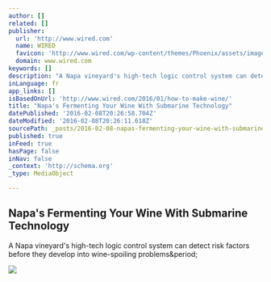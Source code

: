 ```yaml
---
author: []
related: []
publisher:
  url: 'http://www.wired.com'
  name: WIRED
  favicon: 'http://www.wired.com/wp-content/themes/Phoenix/assets/images/favicon.ico'
  domain: www.wired.com
keywords: []
description: "A Napa vineyard's high-tech logic control system can detect risk factors before they develop into wine-spoiling problems."
inLanguage: fr
app_links: []
isBasedOnUrl: 'http://www.wired.com/2016/01/how-to-make-wine/'
title: "Napa's Fermenting Your Wine With Submarine Technology"
datePublished: '2016-02-08T20:26:58.704Z'
dateModified: '2016-02-08T20:26:11.618Z'
sourcePath: _posts/2016-02-08-napas-fermenting-your-wine-with-submarine-technology.md
published: true
inFeed: true
hasPage: false
inNav: false
_context: 'http://schema.org'
_type: MediaObject

---
```

<article style=""><h1>Napa's Fermenting Your Wine With Submarine Technology</h1><p>A Napa vineyard's high-tech logic control system can detect risk factors before they develop into wine-spoiling problems&amp;period;</p><img src="http://www.wired.com/wp-content/uploads/2016/01/winery_final_story-art-1200x630-e1452802441975.jpg" /></article>